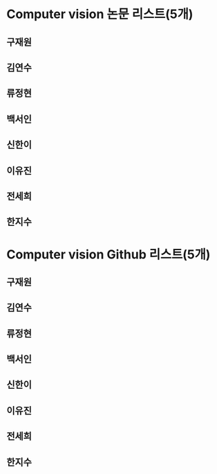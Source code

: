 # Computer vision 논문 리스트(5개)

## 구재원



## 김연수



## 류정현



## 백서인



## 신한이


## 이유진



## 전세희



## 한지수


# Computer vision Github 리스트(5개)



## 구재원



## 김연수



## 류정현



## 백서인



## 신한이


## 이유진



## 전세희



## 한지수

